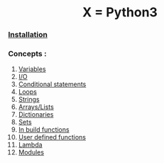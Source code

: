 <h1 align="center" > X = Python3</h1>

### [Installation](./installation.md)

### Concepts :
 1. [Variables](./1-Variables.md)
 2. [I/O](./2-Input-Output.md)
 3. [Conditional statements](./4-Conditionals.md)
 4. [Loops](./6-loops.md)
 5. [Strings](./5-Strings.md)
 6. [Arrays/Lists]()
 7. [Dictionaries]()
 8. [Sets]()
 9. [In build functions]()
 10. [User defined functions]()
 11. [Lambda]()
 12. [Modules]()
